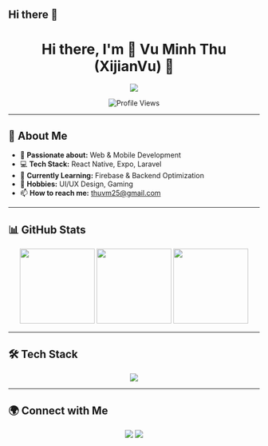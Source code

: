 ## Hi there 👋

<h1 align="center">Hi there, I'm 🚀 Vu Minh Thu (XijianVu) 👋</h1>

<p align="center">
  <img src="https://readme-typing-svg.herokuapp.com?font=Fira+Code&pause=1000&color=38C2FF&width=435&lines=React+Native+Developer;Laravel+Backend+Engineer;Open+Source+Contributor" />
</p>

<p align="center">
  <img src="https://komarev.com/ghpvc/?username=XijianVu&color=blue&style=flat-square" alt="Profile Views" />
</p>

---

## 🚀 About Me  
- 🎯 **Passionate about:** Web & Mobile Development  
- 💻 **Tech Stack:** React Native, Expo, Laravel  
- 🌱 **Currently Learning:** Firebase & Backend Optimization  
- 🎨 **Hobbies:** UI/UX Design, Gaming  
- 📫 **How to reach me:** [thuvm25@gmail.com](mailto:thuvm25@gmail.com)  

---

## 📊 GitHub Stats  
<p align="center">
  <img src="https://github-readme-stats.vercel.app/api?username=XijianVu&show_icons=true&theme=tokyonight" height="150" />
  <img src="https://streak-stats.demolab.com?user=XijianVu&theme=tokyonight" height="150" />
  <img src="https://github-readme-stats.vercel.app/api/top-langs/?username=XijianVu&layout=compact&theme=tokyonight" height="150" />
</p>

---

## 🛠️ Tech Stack  
<p align="center">
  <img src="https://skillicons.dev/icons?i=react,tailwind,laravel,php,mysql,firebase,git,github,vscode" />
</p>

---

## 🌍 Connect with Me  
<p align="center">
  <a href="https://www.linkedin.com/in/thu-vu-it/"><img src="https://img.shields.io/badge/LinkedIn-blue?style=for-the-badge&logo=linkedin" /></a>
  <a href="https://github.com/XijianVu"><img src="https://img.shields.io/badge/GitHub-gray?style=for-the-badge&logo=github" /></a>
</p>



<!--
**XijianVu/XijianVu** is a ✨ _special_ ✨ repository because its `README.md` (this file) appears on your GitHub profile.

Here are some ideas to get you started:

- 🔭 I’m currently working on ...
- 🌱 I’m currently learning ...
- 👯 I’m looking to collaborate on ...
- 🤔 I’m looking for help with ...
- 💬 Ask me about ...
- 📫 How to reach me: ...
- 😄 Pronouns: ...
- ⚡ Fun fact: ...
-->
